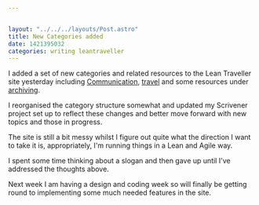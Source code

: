 ```yaml
---


layout: "../../../layouts/Post.astro"
title: New Categories added
date: 1421395032
categories: writing leantraveller
---
```


I added a set of new categories and related resources to the Lean Traveller site yesterday including [Communication](https://theleantraveller.com/communication), [travel](https://theleantraveller.com/travel) and some resources under [archiving](https://theleantraveller.com/archiving).

I reorganised the category structure somewhat and updated my Scrivener project set up to reflect these changes and better move forward with new topics and those in progress.

The site is still a bit messy whilst I figure out quite what the direction I want to take it is, appropriately, I'm running things in a Lean and Agile way.

I spent some time thinking about a slogan and then gave up until I've addressed the thoughts above.

Next week I am having a design and coding week so will finally be getting round to implementing some much needed features in the site.

